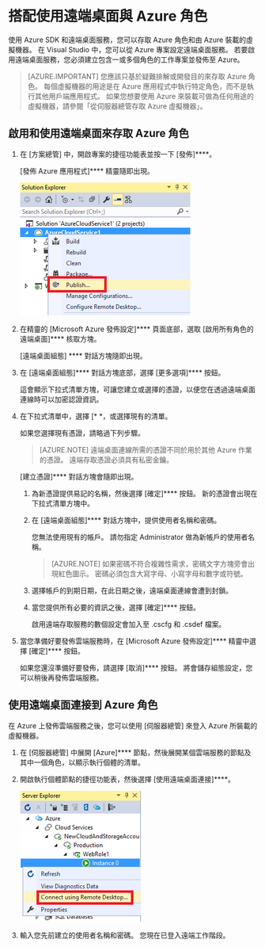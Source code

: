 <properties 
   pageTitle="搭配使用遠端桌面與 Azure 角色 | Microsoft Azure"
   description="搭配使用遠端桌面與 Azure 角色"
   services="visual-studio-online"
   documentationCenter="na"
   authors="TomArcher"
   manager="douge"
   editor="" />
<tags 
   ms.service="multiple"
   ms.devlang="multiple"
   ms.topic="article"
   ms.tgt_pltfrm="na"
   ms.workload="na"
   ms.date="08/24/2015"
   ms.author="tarcher" />


# 搭配使用遠端桌面與 Azure 角色

使用 Azure SDK 和遠端桌面服務，您可以存取 Azure 角色和由 Azure 裝載的虛擬機器。 在 Visual Studio 中，您可以從 Azure 專案設定遠端桌面服務。 若要啟用遠端桌面服務，您必須建立包含一或多個角色的工作專案並發佈至 Azure。
>[AZURE.IMPORTANT] 您應該只基於疑難排解或開發目的來存取 Azure 角色。 每個虛擬機器的用途是在 Azure 應用程式中執行特定角色，而不是執行其他用戶端應用程式。 如果您想要使用 Azure 來裝載可做為任何用途的虛擬機器，請參閱「從伺服器總管存取 Azure 虛擬機器」。

## 啟用和使用遠端桌面來存取 Azure 角色

1. 在 [方案總管] 中，開啟專案的捷徑功能表並按一下 [發佈]****。

    [發佈 Azure 應用程式]**** 精靈隨即出現。

    ![雲端服務專案的發佈命令](./media/vs-azure-tools-remote-desktop-roles/IC799161.png)

1. 在精靈的 [Microsoft Azure 發佈設定]**** 頁面底部，選取 [啟用所有角色的遠端桌面]**** 核取方塊。

    [遠端桌面組態] **** 對話方塊隨即出現。

1. 在 [遠端桌面組態]**** 對話方塊底部，選擇 [更多選項]**** 按鈕。

    這會顯示下拉式清單方塊，可讓您建立或選擇的憑證，以便您在透過遠端桌面連線時可以加密認證資訊。

1. 在下拉式清單中，選擇 [* *<Create>* *，或選擇現有的清單。

    如果您選擇現有憑證，請略過下列步驟。
    >[AZURE.NOTE] 遠端桌面連線所需的憑證不同於用於其他 Azure 作業的憑證。 遠端存取憑證必須具有私密金鑰。

    [建立憑證]**** 對話方塊會隨即出現。

    1. 為新憑證提供易記的名稱，然後選擇 [確定]**** 按鈕。 新的憑證會出現在下拉式清單方塊中。

    1. 在 [遠端桌面組態]**** 對話方塊中，提供使用者名稱和密碼。

        您無法使用現有的帳戶。 請勿指定 Administrator 做為新帳戶的使用者名稱。
        >[AZURE.NOTE] 如果密碼不符合複雜性需求，密碼文字方塊旁會出現紅色圖示。 密碼必須包含大寫字母、小寫字母和數字或符號。

    1. 選擇帳戶的到期日期，在此日期之後，遠端桌面連線會遭到封鎖。

    1. 當您提供所有必要的資訊之後，選擇 [確定]**** 按鈕。

        啟用遠端存取服務的數個設定會加入至 .cscfg 和 .csdef 檔案。

1. 當您準備好要發佈雲端服務時，在 [Microsoft Azure 發佈設定]**** 精靈中選擇 [確定]**** 按鈕。

    如果您還沒準備好要發佈，請選擇 [取消]**** 按鈕。 將會儲存組態設定，您可以稍後再發佈雲端服務。

## 使用遠端桌面連接到 Azure 角色

在 Azure 上發佈雲端服務之後，您可以使用 [伺服器總管] 來登入 Azure 所裝載的虛擬機器。

1. 在 [伺服器總管] 中展開 [Azure]**** 節點，然後展開某個雲端服務的節點及其中一個角色，以顯示執行個體的清單。

1. 開啟執行個體節點的捷徑功能表，然後選擇 [使用遠端桌面連接]****。

    ![透過遠端桌面連接](./media/vs-azure-tools-remote-desktop-roles/IC799162.png)

1. 輸入您先前建立的使用者名稱和密碼。 您現在已登入遠端工作階段。







